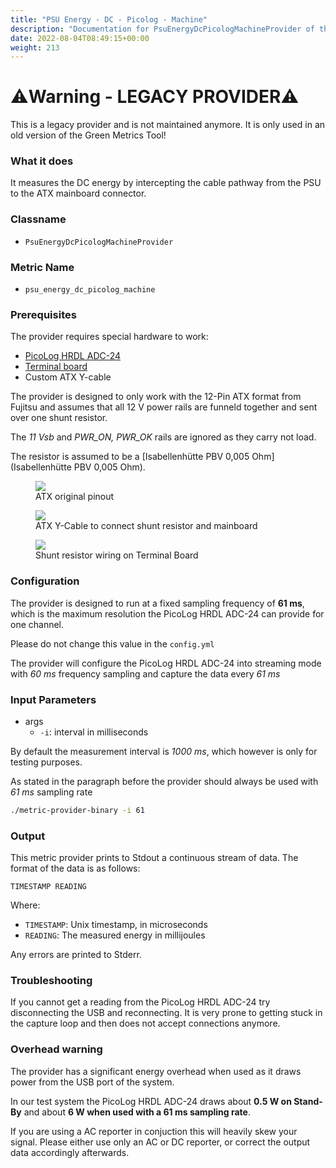 ```yaml
---
title: "PSU Energy - DC - Picolog - Machine"
description: "Documentation for PsuEnergyDcPicologMachineProvider of the Green Metrics Tool"
date: 2022-08-04T08:49:15+00:00
weight: 213
---
```


# ⚠️Warning - LEGACY PROVIDER⚠️

This is a legacy provider and is not maintained anymore. It is only used in an old version of the Green Metrics Tool!


### What it does

It measures the DC energy by intercepting the cable pathway from the PSU
to the ATX mainboard connector.

### Classname

- `PsuEnergyDcPicologMachineProvider`

### Metric Name

- `psu_energy_dc_picolog_machine`


### Prerequisites

The provider requires special hardware to work:
- [PicoLog HRDL ADC-24](https://www.picotech.com/data-logger/adc-20-adc-24/precision-data-acquisition)
- [Terminal board](https://www.picotech.com/accessories/terminal-boards/adc-20-24-terminal-board)
- Custom ATX Y-cable

The provider is designed to only work with the 12-Pin ATX format from Fujitsu
and assumes that all 12 V power rails are funneld together and sent over one
shunt resistor.

The *11 Vsb* and *PWR_ON, PWR_OK* rails are ignored as they carry not load.

The resistor is assumed to be a [Isabellenhütte PBV 0,005 Ohm](Isabellenhütte PBV 0,005 Ohm).

<figure>
  <img src="/img/fujitsu_esprimo_p956_ATX_pinout.webp">
  <figcaption>ATX original pinout</figcaption>
</figure>

<figure>
  <img src="/img/atx_y_cable.webp">
  <figcaption>ATX Y-Cable to connect shunt resistor and mainboard</figcaption>
</figure>

<figure>
  <img src="/img/shunt_resistor_wiring.webp">
  <figcaption>Shunt resistor wiring on Terminal Board</figcaption>
</figure>

### Configuration

The provider is designed to run at a fixed sampling frequency of **61 ms**, which
is the maximum resolution the PicoLog HRDL ADC-24 can provide for one channel.

Please do not change this value in the `config.yml`

The provider will configure the PicoLog HRDL ADC-24 into streaming mode with
*60 ms* frequency sampling and capture the data every *61 ms*

### Input Parameters

- args
    - `-i`: interval in milliseconds

By default the measurement interval is *1000 ms*, which however is only for testing
purposes.

As stated in the paragraph before the provider should always be used with *61 ms* sampling rate

```bash
./metric-provider-binary -i 61
```

### Output

This metric provider prints to Stdout a continuous stream of data. The format of the data is as follows:

`TIMESTAMP READING`

Where:
- `TIMESTAMP`: Unix timestamp, in microseconds
- `READING`: The measured energy in millijoules

Any errors are printed to Stderr.

### Troubleshooting

If you cannot get a reading from the PicoLog HRDL ADC-24 try disconnecting the USB
and reconnecting. It is very prone to getting stuck in the capture loop and then
does not accept connections anymore.

### Overhead warning

The provider has a significant energy overhead when used as it draws power
from the USB port of the system.

In our test system the PicoLog HRDL ADC-24 draws about **0.5 W on Stand-By** and
about **6 W when used with a 61 ms sampling rate**.

If you are using a AC reporter in conjuction this will heavily skew your signal.
Please either use only an AC or DC reporter, or correct the output data
accordingly afterwards.

